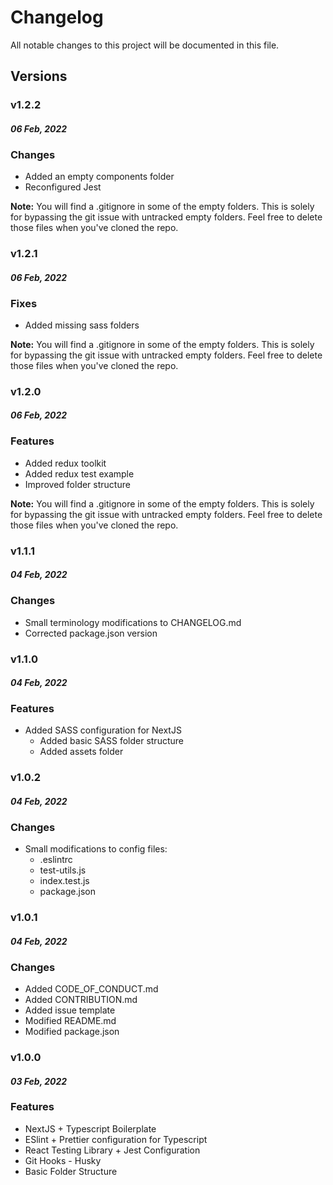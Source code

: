 # Changelog

All notable changes to this project will be documented in this file.

## Versions

### v1.2.2

#### _06 Feb, 2022_

### Changes

- Added an empty components folder
- Reconfigured Jest

**Note:** You will find a .gitignore in some of the empty folders. This is solely for bypassing the git issue with untracked empty folders. Feel free to delete those files when you've cloned the repo.

### v1.2.1

#### _06 Feb, 2022_

### Fixes

- Added missing sass folders

**Note:** You will find a .gitignore in some of the empty folders. This is solely for bypassing the git issue with untracked empty folders. Feel free to delete those files when you've cloned the repo.

### v1.2.0

#### _06 Feb, 2022_

### Features

- Added redux toolkit
- Added redux test example
- Improved folder structure

**Note:** You will find a .gitignore in some of the empty folders. This is solely for bypassing the git issue with untracked empty folders. Feel free to delete those files when you've cloned the repo.

### v1.1.1

#### _04 Feb, 2022_

### Changes

- Small terminology modifications to CHANGELOG.md
- Corrected package.json version

### v1.1.0

#### _04 Feb, 2022_

### Features

- Added SASS configuration for NextJS
  - Added basic SASS folder structure
  - Added assets folder

### v1.0.2

#### _04 Feb, 2022_

### Changes

- Small modifications to config files:
  - .eslintrc
  - test-utils.js
  - index.test.js
  - package.json

### v1.0.1

#### _04 Feb, 2022_

### Changes

- Added CODE_OF_CONDUCT.md
- Added CONTRIBUTION.md
- Added issue template
- Modified README.md
- Modified package.json

### v1.0.0

#### _03 Feb, 2022_

### Features

- NextJS + Typescript Boilerplate
- ESlint + Prettier configuration for Typescript
- React Testing Library + Jest Configuration
- Git Hooks - Husky
- Basic Folder Structure
